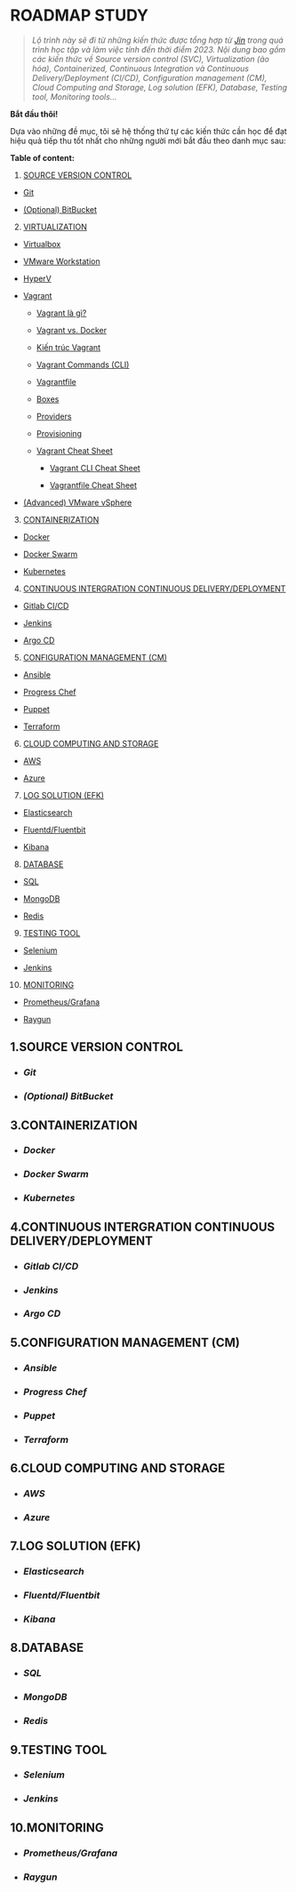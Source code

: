 ﻿# **ROADMAP STUDY**

>*Lộ trình này sẽ đi từ những kiến thức được tổng hợp từ [Jin](mailto:hdnguyen3101@gmail.com) trong quá trình học tập và làm việc tính đến thời điểm 2023. Nội dung bao gồm các kiến thức về Source version control (SVC), Virtualization (ảo hóa), Containerized, Continuous Integration và Continuous Delivery/Deployment (CI/CD), Configuration management (CM), Cloud Computing and Storage, Log solution (EFK), Database, Testing tool, Monitoring tools…*	

**Bắt đầu thôi!**

Dựa vào những đề mục, tôi sẽ hệ thống thứ tự các kiến thức cần học để đạt hiệu quả tiếp thu tốt nhất cho những người mới bắt đầu theo danh mục sau:

**Table of content:**
1. [SOURCE VERSION CONTROL](#svc)

- [Git](#git)

- [(Optional) BitBucket](#bitbucket)

2. [VIRTUALIZATION](VIRTUALIZATION/virtualization.md)

- [Virtualbox](VIRTUALIZATION/Virtualbox/virtualbox.md)

- [VMware Workstation](VIRTUALIZATION/VMware/vmware_workstation.md)

- [HyperV](VIRTUALIZATION/Hyper-V/hyper_v.md)

- [Vagrant](VIRTUALIZATION/Vagrant/vagrant.md)

   + [Vagrant là gì?](VIRTUALIZATION/Vagrant/vagrant.md#vagrant_overview)

   + [Vagrant vs. Docker](VIRTUALIZATION/Vagrant/vagrant.md#vagrant_vs_docker)

   + [Kiến trúc Vagrant](VIRTUALIZATION/Vagrant/vagrant.md#vagrant_architecture)

   + [Vagrant Commands (CLI)](VIRTUALIZATION/Vagrant/vagrant.md#cli)

   + [Vagrantfile](VIRTUALIZATION/Vagrant/vagrant.md#vagrantfile)

   + [Boxes](VIRTUALIZATION/Vagrant/vagrant.md#boxes)

   + [Providers](VIRTUALIZATION/Vagrant/vagrant.md#providers)

   + [Provisioning](VIRTUALIZATION/Vagrant/vagrant.md#provisioning)

   + [Vagrant Cheat Sheet](VIRTUALIZATION/Vagrant/vagrant.md#vagrant_cheat_sheet)
            
      - [Vagrant CLI Cheat Sheet](VIRTUALIZATION/Vagrant/vagrant.md#vagrant-cli-cheat-sheet)

      - [Vagrantfile Cheat Sheet](VIRTUALIZATION/Vagrant/vagrant.md#vagrant-cli-cheat-sheet)

- [(Advanced) VMware vSphere](#vmware_vsphere)

3. [CONTAINERIZATION](#containerization)

- [Docker](#docker)

- [Docker Swarm](#docker_swarm)

- [Kubernetes](#kubernetes)

4. [CONTINUOUS INTERGRATION CONTINUOUS DELIVERY/DEPLOYMENT](#ci/cd)

- [Gitlab CI/CD](#gitlab_ci/cd)

- [Jenkins](#jenkins)

- [Argo CD](#argo_cd)

5. [CONFIGURATION MANAGEMENT (CM)](#cm)

- [Ansible](#ansible)

- [Progress Chef](#chef)

- [Puppet](#puppet)

- [Terraform](#terraform)

6. [CLOUD COMPUTING AND STORAGE](#cloud)

- [AWS](#aws)

- [Azure](#azure)

7. [LOG SOLUTION (EFK)](#log)

- [Elasticsearch](#es)

- [Fluentd/Fluentbit](#fluentd)

- [Kibana](#kibana)

8. [DATABASE](#db)

- [SQL](#sql)

- [MongoDB](#mongoDB)

- [Redis](#redis)

9. [TESTING TOOL](#test_tool)

- [Selenium](#selenium)

- [Jenkins](#jenkins_test_tool)

10. [MONITORING](#monitor)

- [Prometheus/Grafana](#prometheus/grafana)

- [Raygun](#raygun)

## <a name="svc"></a>**1.SOURCE VERSION CONTROL**
- ### <a name="git"></a>***Git***
- ### <a name="bitbucket"></a>***(Optional) BitBucket***

## <a name="containerization"></a>**3.CONTAINERIZATION**
- ### <a name="docker"></a>***Docker***
- ### <a name="docker_swarm"></a>***Docker Swarm***
- ### <a name="kubernetes"></a>***Kubernetes***

## <a name="ci/cd"></a>**4.CONTINUOUS INTERGRATION CONTINUOUS DELIVERY/DEPLOYMENT**
- ### <a name="gitlab_ci/cd"></a>***Gitlab CI/CD***
- ### <a name="jenkins"></a>***Jenkins***
- ### <a name="argo_cd"></a>***Argo CD***

## <a name="cm"></a>**5.CONFIGURATION MANAGEMENT (CM)**
- ### <a name="ansible"></a>***Ansible***
- ### <a name="chef"></a>***Progress Chef***
- ### <a name="puppet"></a>***Puppet***
- ### <a name="terraform"></a>***Terraform***

## <a name="cloud"></a>**6.CLOUD COMPUTING AND STORAGE**
- ### <a name="aws"></a>***AWS***
- ### <a name="azure"></a>***Azure***

## <a name="log"></a>**7.LOG SOLUTION (EFK)**
- ### <a name="es"></a>***Elasticsearch***
- ### <a name="fluentd"></a>***Fluentd/Fluentbit***
- ### <a name="kibana"></a>***Kibana***

## <a name="db"></a>**8.DATABASE**
- ### <a name="sql"></a>***SQL***
- ### <a name="mongodb"></a>***MongoDB***
- ### <a name="redis"></a>***Redis***

## <a name="test_tool"></a>**9.TESTING TOOL**
- ### <a name="selenium"></a>***Selenium***
- ### <a name="jenkins_test_tool"></a>***Jenkins***

## <a name="monitor"></a>**10.MONITORING**
- ### <a name="prometheus/grafana"></a>***Prometheus/Grafana***
- ### <a name="raygun"></a>***Raygun***